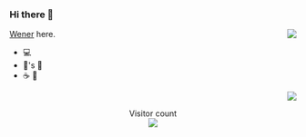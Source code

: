 ### Hi there 👋

<!--
**wenerme/wenerme** is a ✨ _special_ ✨ repository because its `README.md` (this file) appears on your GitHub profile.

Here are some ideas to get you started:

- 🔭 I’m currently working on ...
- 🌱 I’m currently learning ...
- 👯 I’m looking to collaborate on ...
- 🤔 I’m looking for help with ...
- 💬 Ask me about ...
- 📫 How to reach me: ...
- 😄 Pronouns: ...
- ⚡ Fun fact: ...

&layout=compact
-->


<a align="right"  href="https://github.com/wenerme/">
  <img align="right"   src="https://github-readme-stats.vercel.app/api/top-langs/?username=wenerme&langs_count=6" />
</a>

[Wener](http://wener.me/) here.

- 💻
- 👧's 👨
- ☕️ 🍵

<p align="right">
  <a href="https://github.com/wenerme/">
    <img src="https://github-readme-stats.vercel.app/api?username=wenerme&include_all_commits=true&show_icons=true&bg_color=232627&text_color=ffffd7&icon_color=af5f5f&title_color=ff557f&count_private=true" />
  </a>
</p>     

<p align="center"> Visitor count<br> <img src="https://profile-counter.glitch.me/wenerme/count.svg" /></p>

